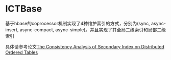 # ICTBase
基于hbase的coprocessor机制实现了4种维护索引的方式，分别为(sync, async-insert, async-compact, async-simple)。并且实现了其全局二级索引和局部二级索引

具体请参考论文[The Consistency Analysis of Secondary Index on Distributed Ordered Tables](http://conferences.computer.org/ipdpsw/2017/papers/6149b058.pdf)
